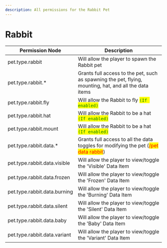 ```yaml
---
description: All permissions for the Rabbit Pet
---
```



# Rabbit
| Permission Node | Description |
| - | - |
| pet.type.rabbit | Will allow the player to spawn the Rabbit pet |
| pet.type.rabbit.* | Grants full access to the pet, such as spawning the pet, flying, mounting, hat, and all the data items |
| pet.type.rabbit.fly | Will allow the Rabbit to fly <mark style="color:green;">`(If enabled)`</mark> |
| pet.type.rabbit.hat | Will allow the Rabbit to be a hat <mark style="color:green;">`(If enabled)`</mark> |
| pet.type.rabbit.mount | Will allow the Rabbit to be a hat <mark style="color:green;">`(If enabled)`</mark> |
| pet.type.rabbit.data.* | Grants full access to all the data toggles for modifying the pet (<mark style="color:red;">/pet data rabbit</mark>) |
| pet.type.rabbit.data.visible | Will allow the player to view/toggle the 'Visible' Data Item |
| pet.type.rabbit.data.frozen | Will allow the player to view/toggle the 'Frozen' Data Item |
| pet.type.rabbit.data.burning | Will allow the player to view/toggle the 'Burning' Data Item |
| pet.type.rabbit.data.silent | Will allow the player to view/toggle the 'Silent' Data Item |
| pet.type.rabbit.data.baby | Will allow the player to view/toggle the 'Baby' Data Item |
| pet.type.rabbit.data.variant | Will allow the player to view/toggle the 'Variant' Data Item |


